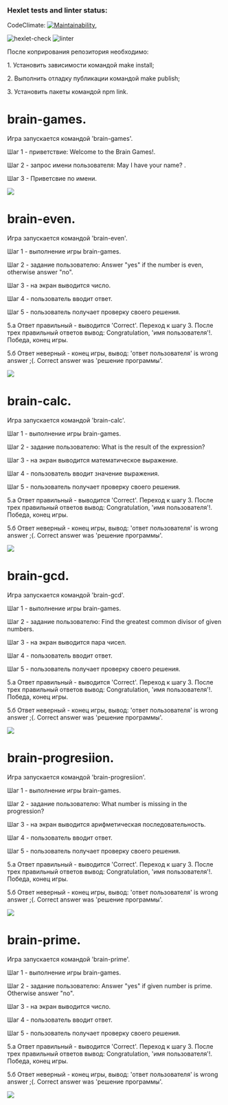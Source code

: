 ### Hexlet tests and linter status:

CodeClimate: [![Maintainability](https://api.codeclimate.com/v1/badges/71b6d146d6420c09482e/maintainability)](https://codeclimate.com/github/Pakird/frontend-project-lvl1/maintainability),

![hexlet-check](https://github.com/Pakird/frontend-project-lvl1/workflows/hexlet-check/badge.svg)
![linter](https://github.com/Pakird/frontend-project-lvl1/workflows/linter/badge.svg)

После коприрования репозитория необходимо:
<p>1. Установить зависимости командой make install;</p>
<p>2. Выполнить отладку публикации командой make publish;</p>
<p>3. Установить пакеты командой npm link.</p>

<h1>brain-games.</h1> <p>Игра запускается командой 'brain-games'.</p>
<p>Шаг 1 - приветствие: Welcome to the Brain Games!.</p>
<p>Шаг 2 - запрос имени пользователя: May I have your name? .</p>
<p>Шаг 3 - Приветсвие по имени.</p>
<a href="https://asciinema.org/a/rVuNXZ0tu3ONi70R7gRtKWQhD" target="_blank"><img src="https://asciinema.org/a/rVuNXZ0tu3ONi70R7gRtKWQhD.svg" /></a>

<h1>brain-even.</h1>  <p>Игра запускается командой 'brain-even'.</p>
<p>Шаг 1 - выполнение игры brain-games.</p>
<p>Шаг 2 - задание пользователю: Answer "yes" if the number is even, otherwise answer "no".</p>
<p>Шаг 3 - на экран выводится число.</p>
<p>Шаг 4 - пользователь вводит ответ.</p>
<p>Шаг 5 - пользователь получает проверку своего решения.</p>
<p>5.a Ответ правильный - выводится 'Correct'. Переход к шагу 3. После трех правильный ответов вывод: Congratulation, 'имя пользователя'!. Победа, конец игры.</p>
<p>5.б Ответ неверный - конец игры, вывод: 'ответ пользователя' is wrong answer ;(. Correct answer was 'решение программы'.</p>
<a href="https://asciinema.org/a/p7N7sscThXUKJW96Je9ZG9phI" target="_blank"><img src="https://asciinema.org/a/p7N7sscThXUKJW96Je9ZG9phI.svg" /></a>

<h1>brain-calc.</h1>  <p>Игра запускается командой 'brain-calc'.</p>
<p>Шаг 1 - выполнение игры brain-games.</p>
<p>Шаг 2 - задание пользователю: What is the result of the expression?</p>
<p>Шаг 3 - на экран выводится математическое выражение.</p>
<p>Шаг 4 - пользователь вводит значение выражения.</p>
<p>Шаг 5 - пользователь получает проверку своего решения.</p>
<p>5.a Ответ правильный - выводится 'Correct'. Переход к шагу 3. После трех правильный ответов вывод: Congratulation, 'имя пользователя'!. Победа, конец игры.</p>
<p>5.б Ответ неверный - конец игры, вывод: 'ответ пользователя' is wrong answer ;(. Correct answer was 'решение программы'.</p>
<a href="https://asciinema.org/a/mMymm6afkD78e2Ikq7P3Wx8AX" target="_blank"><img src="https://asciinema.org/a/mMymm6afkD78e2Ikq7P3Wx8AX.svg" /></a>

<h1>brain-gcd.</h1>  </p>Игра запускается командой 'brain-gcd'.<p>
<p>Шаг 1 - выполнение игры brain-games.</p>
<p>Шаг 2 - задание пользователю: Find the greatest common divisor of given numbers.</p>
<p>Шаг 3 - на экран выводится пара чисел.</p>
<p>Шаг 4 - пользователь вводит ответ.</p>
<p>Шаг 5 - пользователь получает проверку своего решения.</p>
<p>5.a Ответ правильный - выводится 'Correct'. Переход к шагу 3. После трех правильный ответов вывод: Congratulation, 'имя пользователя'!. Победа, конец игры.</p>
<p>5.б Ответ неверный - конец игры, вывод: 'ответ пользователя' is wrong answer ;(. Correct answer was 'решение программы'.</p>
<a href="https://asciinema.org/a/F28SsbIgvKhHSxHIbr49FJ3R2" target="_blank"><img src="https://asciinema.org/a/F28SsbIgvKhHSxHIbr49FJ3R2.svg" /></a>

<h1>brain-progresiion.</h1>  <p>Игра запускается командой 'brain-progresiion'.</p>
<p>Шаг 1 - выполнение игры brain-games.</p>
<p>Шаг 2 - задание пользователю: What number is missing in the progression?</p>
<p>Шаг 3 - на экран выводится арифметическая последовательность.</p>
<p>Шаг 4 - пользователь вводит ответ.</p>
<p>Шаг 5 - пользователь получает проверку своего решения.</p>
<p>5.a Ответ правильный - выводится 'Correct'. Переход к шагу 3. После трех правильный ответов вывод: Congratulation, 'имя пользователя'!. Победа, конец игры.</p>
<p>5.б Ответ неверный - конец игры, вывод: 'ответ пользователя' is wrong answer ;(. Correct answer was 'решение программы'.</p>
<a href="https://asciinema.org/a/HL0NaOK5e6kvRyaQixDz9MbGw" target="_blank"><img src="https://asciinema.org/a/HL0NaOK5e6kvRyaQixDz9MbGw.svg" /></a>

<h1>brain-prime.</h1>  <p>Игра запускается командой 'brain-prime'.</p>
<p>Шаг 1 - выполнение игры brain-games.</p>
<p>Шаг 2 - задание пользователю: Answer "yes" if given number is prime. Otherwise answer "no".</p>
<p>Шаг 3 - на экран выводится число.</p>
<p>Шаг 4 - пользователь вводит ответ.</p>
<p>Шаг 5 - пользователь получает проверку своего решения.</p>
<p>5.a Ответ правильный - выводится 'Correct'. Переход к шагу 3. После трех правильный ответов вывод: Congratulation, 'имя пользователя'!. Победа, конец игры.</p>
<p>5.б Ответ неверный - конец игры, вывод: 'ответ пользователя' is wrong answer ;(. Correct answer was 'решение программы'.</p>
<a href="https://asciinema.org/a/GTfR9MK9dcQnwfNRH2gC6VJou" target="_blank"><img src="https://asciinema.org/a/GTfR9MK9dcQnwfNRH2gC6VJou.svg" /></a>